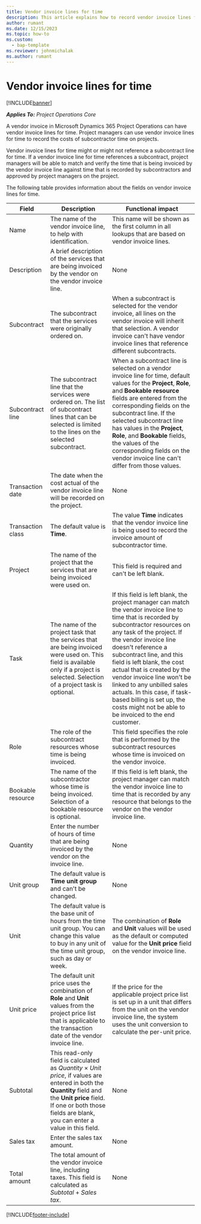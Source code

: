 ```yaml
---
title: Vendor invoice lines for time
description: This article explains how to record vendor invoice lines for time costs that subcontractors put in.
author: rumant
ms.date: 12/15/2023
ms.topic: how-to
ms.custom: 
  - bap-template
ms.reviewer: johnmichalak
ms.author: rumant
---
```


# Vendor invoice lines for time

[!INCLUDE[banner](../../includes/banner.md)]

_**Applies To:** Project Operations Core_

A vendor invoice in Microsoft Dynamics 365 Project Operations can have vendor invoice lines for time. Project managers can use vendor invoice lines for time to record the costs of subcontractor time on projects.

Vendor invoice lines for time might or might not reference a subcontract line for time. If a vendor invoice line for time references a subcontract, project managers will be able to match and verify the time that is being invoiced by the vendor invoice line against time that is recorded by subcontractors and approved by project managers on the project.

The following table provides information about the fields on vendor invoice lines for time.

| Field | Description | Functional impact |
| --- | --- | --- |
| Name | The name of the vendor invoice line, to help with identification. | This name will be shown as the first column in all lookups that are based on vendor invoice lines. |
| Description | A brief description of the services that are being invoiced by the vendor on the vendor invoice line. | None |
| Subcontract | The subcontract that the services were originally ordered on. | When a subcontract is selected for the vendor invoice, all lines on the vendor invoice will inherit that selection. A vendor invoice can't have vendor invoice lines that reference different subcontracts. |
| Subcontract line | The subcontract line that the services were ordered on. The list of subcontract lines that can be selected is limited to the lines on the selected subcontract. | When a subcontract line is selected on a vendor invoice line for time, default values for the **Project**, **Role**, and **Bookable resource** fields are entered from the corresponding fields on the subcontract line. If the selected subcontract line has values in the **Project**, **Role**, and **Bookable** fields, the values of the corresponding fields on the vendor invoice line can't differ from those values. |
| Transaction date | The date when the cost actual of the vendor invoice line will be recorded on the project. | None |
| Transaction class | The default value is **Time**. | The value **Time** indicates that the vendor invoice line is being used to record the invoice amount of subcontractor time. |
| Project | The name of the project that the services that are being invoiced were used on. | This field is required and can't be left blank. |
| Task | The name of the project task that the services that are being invoiced were used on. This field is available only if a project is selected. Selection of a project task is optional. | If this field is left blank, the project manager can match the vendor invoice line to time that is recorded by subcontractor resources on any task of the project. If the vendor invoice line doesn't reference a subcontract line, and this field is left blank, the cost actual that is created by the vendor invoice line won't be linked to any unbilled sales actuals. In this case, if task-based billing is set up, the costs might not be able to be invoiced to the end customer. |
| Role | The role of the subcontract resources whose time is being invoiced. | This field specifies the role that is performed by the subcontract resources whose time is invoiced on the vendor invoice. |
| Bookable resource | The name of the subcontractor whose time is being invoiced. Selection of a bookable resource is optional. | If this field is left blank, the project manager can match the vendor invoice line to time that is recorded by any resource that belongs to the vendor on the vendor invoice line. |
| Quantity | Enter the number of hours of time that are being invoiced by the vendor on the invoice line. |None |
| Unit group | The default value is **Time unit group** and can't be changed. | None |
| Unit | The default value is the base unit of hours from the time unit group. You can change this value to buy in any unit of the time unit group, such as day or week. | The combination of **Role** and **Unit** values will be used as the default or computed value for the **Unit price** field on the vendor invoice line. |
| Unit price | The default unit price uses the combination of **Role** and **Unit** values from the project price list that is applicable to the transaction date of the vendor invoice line. | If the price for the applicable project price list is set up in a unit that differs from the unit on the vendor invoice line, the system uses the unit conversion to calculate the per-unit price. |
| Subtotal | This read-only field is calculated as *Quantity* &times; *Unit price*, if values are entered in both the **Quantity** field and the **Unit price** field. If one or both those fields are blank, you can enter a value in this field. | None |
| Sales tax | Enter the sales tax amount. | None |
| Total amount | The total amount of the vendor invoice line, including taxes. This field is calculated as *Subtotal* + *Sales tax*. | None |

[!INCLUDE[footer-include](../../includes/footer-banner.md)]
